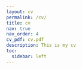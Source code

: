 ```yaml
---
layout: cv
permalink: /cv/
title: cv
nav: true
nav_order: 4
cv_pdf: cv.pdf
description: This is my cv
toc:
  sidebar: left
---
```

